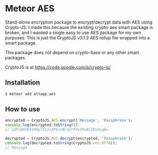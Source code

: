 # Meteor AES
Stand-alone encryption package to encrypt/decrypt data with AES using Crypto-JS. I made this because the existing crypto-aes smart package is broken, and I wanted a single easy to use AES package for my own purposes. This is just the CryptoJS v3.1.2 AES rollup file wrapped into a smart package.

This package does not depend on crypto-base or any other smart packages.

CryptoJS is at https://code.google.com/p/crypto-js/

## Installation

``` sh
$ meteor add altapp:aes
```

## How to use


``` javascript
encrypted = CryptoJS.AES.encrypt('Message', 'Passphrase');
console.log(encrypted.toString());
// U2FsdGVkX18Hpf311+ZPEcnB/e2rP3vSHoACIBv0Lq8=

decrypted = CryptoJS.AES.decrypt(encrypted, 'Passphrase');
console.log(decrypted.toString(CryptoJS.enc.Utf8));
// Message
```
